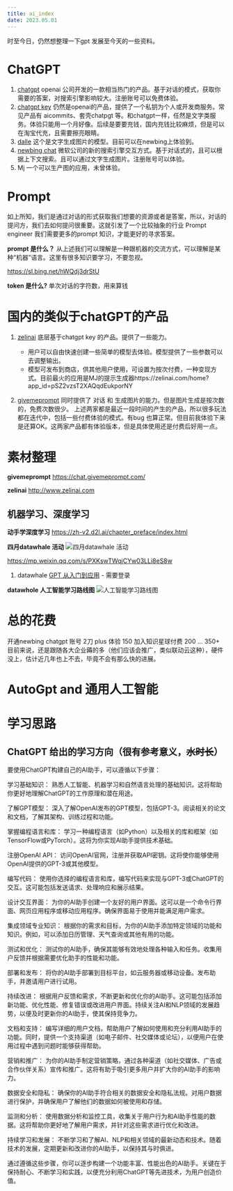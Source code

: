 ```yaml
---
title: ai_index
date: 2023.05.01
---
```


时至今日，仍然想整理一下gpt 发展至今天的一些资料。


# ChatGPT

1. [chatgpt](https://chat.openai.com/) openai 公司开发的一款相当热门的产品。基于对话的模式，获取你需要的答案，对搜索引擎影响较大。注册账号可以免费体验。
2. [chatgpt key](https://platform.openai.com/account/api-keys) 仍然是openai的产品，提供了一个私钥为个人或开发商服务。常见产品有 aicommits、套壳chatpgt 等。和chatgpt一样，任然是文字类服务。体验只能用一个月好像。后续是要要充钱，国内充钱比较麻烦，但是可以在淘宝代充，且需要擦亮眼睛。
3. [dalle](https://platform.openai.com/docs/guides/images) 这个是文字生成图片的模型。目前可以在newbing上体验到。 
4. [newbing chat](https://www.bing.com/new) 微软公司的新的搜索引擎交互方式。基于对话式的，且可以根据上下文搜索。且可以通过文字生成图片。注册账号可以体验。
5. Mj 一个可以生产图的应用，未曾体验。
   
# Prompt
如上所知，我们是通过对话的形式获取我们想要的资源或者是答案，所以，对话的提问方，我们去如何提问很重要。这就引发了一个比较抽象的行业 Prompt engineer
我们需要更多的prompt 知识，才能更好的寻求答案。

**prompt 是什么？**
从上述我们可以理解是一种跟机器的交流方式，可以理解是某种“机器”语言。这里有很多知识要学习，不要忽视。

https://sl.bing.net/hWQdj3drStU

**token 是什么?**
单次对话的字符数，用来算钱

# 国内的类似于chatGPT的产品
1. [zelinai](https://zelinai.com/) 底层基于chatgpt key 的产品。提供了一些能力。
    - 用户可以自由快速创建一些简单的模型去体验。模型提供了一些参数可以去调整输出。
    - 模型可发布到商店，供其他用户使用，可设置为按次付费，一种变现方式。目前最火的应用是MJ的提示生成器https://zelinai.com/home?app_id=pSZ2vzsT2XAQqdEukporNY

2. [givemeprompt](https://gpt.givemeprompt.com/) 同时提供了 对话 和 生成图片的能力。但是图片生成是按次数的，免费次数很少。
上述两家都是最近一段时间的产生的产品，所以很多玩法都在迭代中，包括一些付费体验的模式。有bug 也算正常。但目前我体验下来是还算OK。这两家产品都有体验版本，但是具体使用还是付费后好用一点。


# 素材整理
**givemeprompt**
https://chat.givemeprompt.com/

**zelinai**
http://www.zelinai.com

## 机器学习、深度学习
**动手学深度学习**
https://zh-v2.d2l.ai/chapter_preface/index.html

**四月datawhale 活动**
![四月datawhale 活动](https://cdn.jsdelivr.net/gh/xuchao996/gallary@main/imgs/output.png)

https://mp.weixin.qq.com/s/PXKswTWqjCYw03LLi8eS8w
1. datawhale [GPT 从入门到应用](https://linklearner.com/#/learn/detail/120) - 需要登录

**datawhole 人工智能学习路线图**
![人工智能学习路线图](https://datawhale.feishu.cn/docs/doccn0AOicI3LJ8RwhY0cuDPSOc)

# 总的花费
开通newbing chatgpt 账号 2刀
plus 体验 150
加入知识星球付费 200
... 350+
目前来说，还是跟随各大企业薅的多（他们应该会推广，类似联动云这种），硬件没上，估计近几年也上不去，毕竟不会有那么快的进展。


# AutoGpt and 通用人工智能


# 学习思路
## ChatGPT 给出的学习方向（很有参考意义，~~水时长~~）
要使用ChatGPT构建自己的AI助手，可以遵循以下步骤：

学习基础知识：
熟悉人工智能、机器学习和自然语言处理的基础知识。这将帮助你更好地理解ChatGPT的工作原理和潜在用途。

了解GPT模型：
深入了解OpenAI发布的GPT模型，包括GPT-3。阅读相关的论文和文档，了解其架构、训练过程和功能。

掌握编程语言和库：
学习一种编程语言（如Python）以及相关的库和框架（如TensorFlow或PyTorch）。这将为你实现AI助手提供技术基础。

注册OpenAI API：
访问OpenAI官网，注册并获取API密钥。这将使你能够使用OpenAI提供的GPT-3或其他模型。

编写代码：
使用你选择的编程语言和库，编写代码来实现与GPT-3或ChatGPT的交互。这可能包括发送请求、处理响应和展示结果。

设计交互界面：
为你的AI助手创建一个友好的用户界面。这可以是一个命令行界面、网页应用程序或移动应用程序。确保界面易于使用并能满足用户需求。

集成领域专业知识：
根据你的需求和目标，为你的AI助手添加特定领域的功能和知识。例如，可以添加日历管理、天气查询或其他有用的功能。

测试和优化：
测试你的AI助手，确保其能够有效地处理各种输入和任务。收集用户反馈并根据需要优化助手的性能和功能。

部署和发布：
将你的AI助手部署到目标平台，如云服务器或移动设备。发布助手，并邀请用户进行试用。

持续改进：
根据用户反馈和需求，不断更新和优化你的AI助手。这可能包括添加新功能、优化性能、修复错误或改进用户界面。持续关注AI和NLP领域的发展趋势，以便及时更新你的AI助手，使其保持竞争力。

文档和支持：
编写详细的用户文档，帮助用户了解如何使用和充分利用AI助手的功能。同时，提供一个支持渠道（如电子邮件、社交媒体或论坛），以便用户在使用过程中遇到问题时能够获得帮助。

营销和推广：
为你的AI助手制定营销策略，通过各种渠道（如社交媒体、广告或合作伙伴关系）宣传和推广。这将有助于吸引更多用户并扩大你的AI助手的影响力。

数据安全和隐私：
确保你的AI助手符合相关的数据安全和隐私法规。对用户数据进行保护，并确保用户了解他们的数据如何被使用和存储。

监测和分析：
使用数据分析和监控工具，收集关于用户行为和AI助手性能的数据。这将帮助你更好地了解用户需求，并针对这些需求进行优化和改进。

持续学习和发展：
不断学习和了解AI、NLP和相关领域的最新动态和技术。随着技术的发展，定期更新和改进你的AI助手，以保持其与时俱进。

通过遵循这些步骤，你可以逐步构建一个功能丰富、性能出色的AI助手。关键在于保持耐心、不断学习和实践，以便充分利用ChatGPT等先进技术，为用户创造价值。